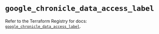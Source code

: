# `google_chronicle_data_access_label`

Refer to the Terraform Registry for docs: [`google_chronicle_data_access_label`](https://registry.terraform.io/providers/hashicorp/google-beta/6.19.0/docs/resources/google_chronicle_data_access_label).
